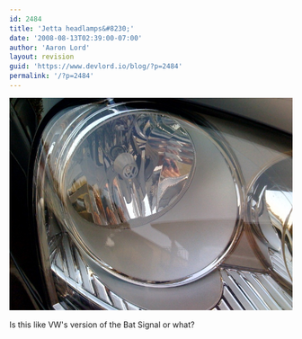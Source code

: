 ```yaml
---
id: 2484
title: 'Jetta headlamps&#8230;'
date: '2008-08-13T02:39:00-07:00'
author: 'Aaron Lord'
layout: revision
guid: 'https://www.devlord.io/blog/?p=2484'
permalink: '/?p=2484'
---
```


<p class="mobile-photo"><a href="/wp-content/uploads/2011/10/photo-724113.jpg"><img src="/wp-content/uploads/2011/10/photo-724113.jpg?w=300" border="0" alt="" /></a></p>Is this like VW&#039;s version of the Bat Signal or what?<div class="blogger-post-footer"></div>